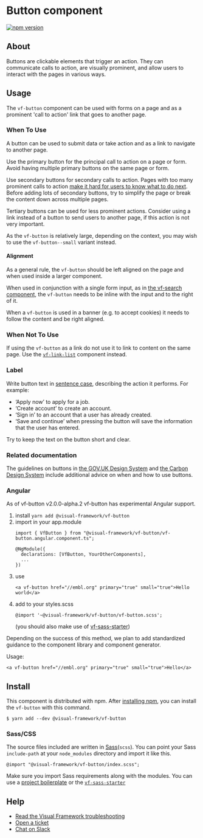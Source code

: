 # Button component

[![npm version](https://badge.fury.io/js/%40visual-framework%2Fvf-button.svg)](https://badge.fury.io/js/%40visual-framework%2Fvf-button)

## About

Buttons are clickable elements that trigger an action. They can communicate calls to action, are visually prominent, and allow users to interact with the pages in various ways.

## Usage

The `vf-button` component can be used with forms on a page and as a prominent 'call to action' link that goes to another page.

### When To Use

A button can be used to submit data or take action and as a link to navigate to another page.

Use the primary button for the principal call to action on a page or form. Avoid having multiple primary buttons on the same page or form.

Use secondary buttons for secondary calls to action. Pages with too many prominent calls to action [make it hard for users to know what to do next](https://design-system.service.gov.uk/components/button/). Before adding lots of secondary buttons, try to simplify the page or break the content down across multiple pages.

Tertiary buttons can be used for less prominent actions. Consider using a link instead of a button to send users to another page, if this action is not very important.

As the `vf-button` is relatively large, depending on the context, you may wish to use the `vf-button--small` variant instead.

#### Alignment

As a general rule, the `vf-button` should be left aligned on the page and when used inside a larger component.

When used in conjunction with a single form input, as in [the vf-search component](https://stable.visual-framework.dev/components/vf-search/), the `vf-button` needs to be inline with the input and to the right of it.

When a `vf-button` is used in a banner (e.g. to accept cookies) it needs to follow the content and be right aligned.

### When Not To Use

If using the `vf-button` as a link do not use it to link to content on the same page. Use the <a href="/components/vf-link-list/#vf-link-list--easy">`vf-link-list`</a> component instead.

### Label

Write button text in [sentence case](https://blog.prototypr.io/sentence-case-or-title-case-5bd581f05d88), describing the action it performs. For example:
- ‘Apply now’ to apply for a job.
- ‘Create account’ to create an account.
- ‘Sign in’ to an account that a user has already created.
- ‘Save and continue’ when pressing the button will save the information that the user has entered.

Try to keep the text on the button short and clear.

### Related documentation

The guidelines on buttons in [the GOV.UK Design System](https://design-system.service.gov.uk/components/button/) and [the Carbon Design System](https://www.carbondesignsystem.com/components/button/usage/) include additional advice on when and how to use buttons.

### Angular

As of vf-button v2.0.0-alpha.2 vf-button has experimental Angular support.

1. install `yarn add @visual-framework/vf-button`
2. import in your app.module
   ```
   import { VfButton } from "@visual-framework/vf-button/vf-button.angular.component.ts";

   @NgModule({
     declarations: [VfButton, YourOtherComponents],
     ...
   })
   ```
3. use
   ```
   <a vf-button href="//embl.org" primary="true" small="true">Hello world</a>
   ```
4. add to your styles.scss
   ```
   @import '~@visual-framework/vf-button/vf-button.scss';
   ```
   (you should also make use of [vf-sass-starter](https://stable.visual-framework.dev/components/vf-sass-starter))

Depending on the success of this method, we plan to add standardized guidance to the component library and component generator.

Usage:

`<a vf-button href="//embl.org" primary="true" small="true">Hello</a>`

## Install

This component is distributed with npm. After [installing npm](https://www.npmjs.com/get-npm), you can install the `vf-button` with this command.

```
$ yarn add --dev @visual-framework/vf-button
```

### Sass/CSS

The source files included are written in [Sass](http://sass-lang.com)(`scss`). You can point your Sass `include-path` at your `node_modules` directory and import it like this.

```
@import "@visual-framework/vf-button/index.scss";
```

Make sure you import Sass requirements along with the modules. You can use a [project boilerplate](https://stable.visual-framework.dev/building/) or the [`vf-sass-starter`](https://stable.visual-framework.dev/components/vf-sass-starter/)

## Help

- [Read the Visual Framework troubleshooting](https://stable.visual-framework.dev/troubleshooting/)
- [Open a ticket](https://github.com/visual-framework/vf-core/issues)
- [Chat on Slack](https://join.slack.com/t/visual-framework/shared_invite/enQtNDAxNzY0NDg4NTY0LWFhMjEwNGY3ZTk3NWYxNWVjOWQ1ZWE4YjViZmY1YjBkMDQxMTNlNjQ0N2ZiMTQ1ZTZiMGM4NjU5Y2E0MjM3ZGQ)
